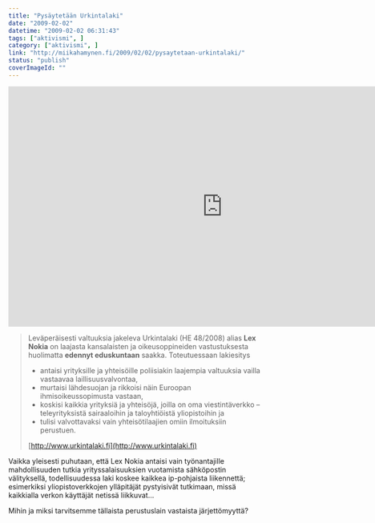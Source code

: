 ```yaml
---
title: "Pysäytetään Urkintalaki"
date: "2009-02-02"
datetime: "2009-02-02 06:31:43"
tags: ["aktivismi", ]
category: ["aktivismi", ]
link: "http://miikahamynen.fi/2009/02/02/pysaytetaan-urkintalaki/"
status: "publish"
coverImageId: ""
---
```


<iframe src="http://www.youtube.com/embed/0tDhemyzB3k" frameborder="0" width="853" height="480"></iframe>

> Leväperäisesti valtuuksia jakeleva Urkintalaki (HE 48/2008) alias **Lex Nokia** on laajasta kansalaisten ja oikeusoppineiden vastustuksesta huolimatta **edennyt eduskuntaan** saakka. Toteutuessaan lakiesitys
> 
> - antaisi yrityksille ja yhteisöille poliisiakin laajempia valtuuksia vailla vastaavaa laillisuusvalvontaa,
> - murtaisi lähdesuojan ja rikkoisi näin Euroopan ihmisoikeussopimusta vastaan,
> - koskisi kaikkia yrityksiä ja yhteisöjä, joilla on oma viestintäverkko – teleyrityksistä sairaaloihin ja taloyhtiöistä yliopistoihin ja
> - tulisi valvottavaksi vain yhteisötilaajien omiin ilmoituksiin perustuen.
> 
> [http://www.urkintalaki.fi](http://www.urkintalaki.fi)

Vaikka yleisesti puhutaan, että Lex Nokia antaisi vain työnantajille mahdollisuuden tutkia yrityssalaisuuksien vuotamista sähköpostin välityksellä, todellisuudessa laki koskee kaikkea ip-pohjaista liikennettä; esimerkiksi yliopistoverkkojen ylläpitäjät pystyisivät tutkimaan, missä kaikkialla verkon käyttäjät netissä liikkuvat...

Mihin ja miksi tarvitsemme tällaista perustuslain vastaista järjettömyyttä?
